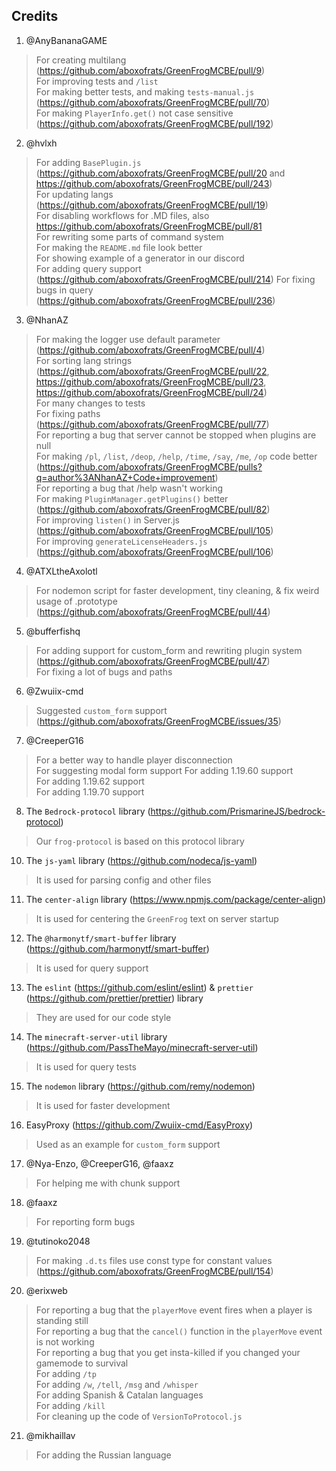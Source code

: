 ## Credits

1. @AnyBananaGAME

> For creating multilang (https://github.com/aboxofrats/GreenFrogMCBE/pull/9) <br>
> For improving tests and `/list` <br>
> For making better tests, and making `tests-manual.js` (https://github.com/aboxofrats/GreenFrogMCBE/pull/70) <br>
> For making `PlayerInfo.get()` not case sensitive (https://github.com/aboxofrats/GreenFrogMCBE/pull/192)

2. @hvlxh

> For adding `BasePlugin.js` (https://github.com/aboxofrats/GreenFrogMCBE/pull/20 and https://github.com/aboxofrats/GreenFrogMCBE/pull/243) <br>
> For updating langs (https://github.com/aboxofrats/GreenFrogMCBE/pull/19) <br>
> For disabling workflows for .MD files, also https://github.com/aboxofrats/GreenFrogMCBE/pull/81 <br>
> For rewriting some parts of command system <br>
> For making the `README.md` file look better <br>
> For showing example of a generator in our discord <br>
> For adding query support (https://github.com/aboxofrats/GreenFrogMCBE/pull/214)
> For fixing bugs in query (https://github.com/aboxofrats/GreenFrogMCBE/pull/236)

3. @NhanAZ

> For making the logger use default parameter (https://github.com/aboxofrats/GreenFrogMCBE/pull/4) <br>
> For sorting lang strings (https://github.com/aboxofrats/GreenFrogMCBE/pull/22, https://github.com/aboxofrats/GreenFrogMCBE/pull/23, https://github.com/aboxofrats/GreenFrogMCBE/pull/24) <br>
> For many changes to tests <br>
> For fixing paths (https://github.com/aboxofrats/GreenFrogMCBE/pull/77) <br>
> For reporting a bug that server cannot be stopped when plugins are null <br>
> For making `/pl`, `/list`, `/deop`, `/help`, `/time`, `/say`, `/me`, `/op` code better (https://github.com/aboxofrats/GreenFrogMCBE/pulls?q=author%3ANhanAZ+Code+improvement) <br>
> For reporting a bug that /help wasn't working <br>
> For making `PluginManager.getPlugins()` better (https://github.com/aboxofrats/GreenFrogMCBE/pull/82) <br>
> For improving `listen()` in Server.js (https://github.com/aboxofrats/GreenFrogMCBE/pull/105) <br>
> For improving `generateLicenseHeaders.js` (https://github.com/aboxofrats/GreenFrogMCBE/pull/106)

4. @ATXLtheAxolotl

> For nodemon script for faster development, tiny cleaning, & fix weird usage of .prototype (https://github.com/aboxofrats/GreenFrogMCBE/pull/44)

5. @bufferfishq

> For adding support for custom_form and rewriting plugin system (https://github.com/aboxofrats/GreenFrogMCBE/pull/47) <br>
> For fixing a lot of bugs and paths <br>

6. @Zwuiix-cmd

> Suggested `custom_form` support (https://github.com/aboxofrats/GreenFrogMCBE/issues/35) <br>

7. @CreeperG16

> For a better way to handle player disconnection <br>
> For suggesting modal form support
> For adding 1.19.60 support <br>
> For adding 1.19.62 support <br>
> For adding 1.19.70 support

8. The `Bedrock-protocol` library (https://github.com/PrismarineJS/bedrock-protocol)

> Our `frog-protocol` is based on this protocol library

10. The `js-yaml` library (https://github.com/nodeca/js-yaml)

> It is used for parsing config and other files

11. The `center-align` library (https://www.npmjs.com/package/center-align)

> It is used for centering the `GreenFrog` text on server startup

12. The `@harmonytf/smart-buffer` library (https://github.com/harmonytf/smart-buffer)

> It is used for query support

13. The `eslint` (https://github.com/eslint/eslint) & `prettier` (https://github.com/prettier/prettier) library

> They are used for our code style

14. The `minecraft-server-util` library (https://github.com/PassTheMayo/minecraft-server-util)

> It is used for query tests

15. The `nodemon` library (https://github.com/remy/nodemon)

> It is used for faster development

16. EasyProxy (https://github.com/Zwuiix-cmd/EasyProxy)

> Used as an example for `custom_form` support

17. @Nya-Enzo, @CreeperG16, @faaxz

> For helping me with chunk support

18. @faaxz

> For reporting form bugs

19. @tutinoko2048

> For making `.d.ts` files use const type for constant values (https://github.com/aboxofrats/GreenFrogMCBE/pull/154)

20. @erixweb

> For reporting a bug that the `playerMove` event fires when a player is standing still <br>
> For reporting a bug that the `cancel()` function in the `playerMove` event is not working <br>
> For reporting a bug that you get insta-killed if you changed your gamemode to survival <br>
> For adding `/tp` <br>
> For adding `/w`, `/tell`, `/msg` and `/whisper` <br>
> For adding Spanish & Catalan languages <br>
> For adding `/kill` <br>
> For cleaning up the code of `VersionToProtocol.js`

21. @mikhaillav

> For adding the Russian language

